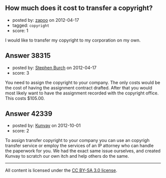 ## How much does it cost to transfer a copyright?

- posted by: [zapoo](https://stackexchange.com/users/-1/17081-zapoo) on 2012-04-17
- tagged: `copyright`
- score: 1

I would like to transfer my copyright to my corporation on my own.


## Answer 38315

- posted by: [Stephen Burch](https://stackexchange.com/users/-1/13763-stephen-burch) on 2012-04-17
- score: 3

You need to assign the copyright to your company. The only costs would be the cost of having the assignment contract drafted. After that you would most likely want to have the assignment recorded with the copyright office. This costs $105.00. 


## Answer 42339

- posted by: [Kunvay](https://stackexchange.com/users/-1/19936-kunvay) on 2012-10-01
- score: 2

To assign transfer copyright to your company you can use an copyrigh transfer service or employ the services of an IP attorney who can handle the paperwork for you.  We had the exact same issue ourselves, and created Kunvay to scratch our own itch and help others do the same.



---

All content is licensed under the [CC BY-SA 3.0 license](https://creativecommons.org/licenses/by-sa/3.0/).

